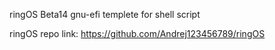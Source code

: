 ringOS Beta14 gnu-efi templete for shell script

ringOS repo link: https://github.com/Andrej123456789/ringOS
